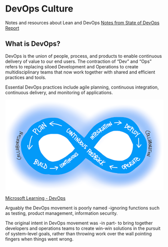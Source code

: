 # DevOps Culture
Notes and resources about Lean and DevOps 
[Notes from State of DevOps Report](https://github.com/gramland/devops-culture/tree/master/accelerate)

## What is DevOps?
DevOps is the union of people, process, and products to enable continuous delivery of value to our end users. The contraction of “Dev” and “Ops” refers to replacing siloed Development and Operations to create multidisciplinary teams that now work together with shared and efficient practices and tools. 

Essential DevOps practices include agile planning, continuous integration, continuous delivery, and monitoring of applications.

![DevOps](/devops-cycle.png)

[Microsoft Learning - DevOps](https://docs.microsoft.com/en-us/azure/devops/learn/what-is-devops?view=azure-devops)


Arguably the DevOps movement is poorly named -ignoring functions such as testing, product management, information security.

The original intent in DevOps movement was -in part- to bring together developers and operations teams to create win-win solutions in the pursuit of system-level goals, rather than throwing work over the wall pointing fingers when things went wrong.
